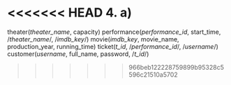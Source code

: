 <<<<<<< HEAD
4.
a) 
=======
theater(_theater_name_, capacity)
performance(_performance_id_, start_time, /_theater_name_/, /_imdb_key_/)
movie(_imdb_key_, movie_name, production_year, running_time)
ticket(_t_id_, /_performance_id_/, /_username_/)
customer(_username_, full_name, password, /_t_id_/)

>>>>>>> 966beb122228759899b95328c5596c21510a5702
